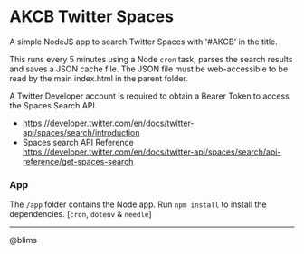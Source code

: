 # AKCB Twitter Spaces

A simple NodeJS app to search Twitter Spaces with '#AKCB' in the title.

This runs every 5 minutes using a Node `cron` task, parses the search results and saves a JSON cache file. 
The JSON file must be web-accessible to be read by the main index.html in the parent folder.

A Twitter Developer account is required to obtain a Bearer Token to access the Spaces Search API.

- https://developer.twitter.com/en/docs/twitter-api/spaces/search/introduction
- Spaces search API Reference  https://developer.twitter.com/en/docs/twitter-api/spaces/search/api-reference/get-spaces-search


### App

The `/app` folder contains the Node app. Run `npm install` to install the dependencies. [`cron`, `dotenv` & `needle`]


-----

@blims 